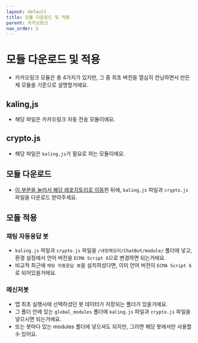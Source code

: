 ```yaml
---
layout: default
title: 모듈 다운로드 및 적용
parent: 카카오링크
nav_order: 2
---
```


# 모듈 다운로드 및 적용

* 카카오링크 모듈은 총 4가지가 있지만, 그 중 최초 버전을 열심히 컨닝하면서 만든 제 모듈을 기준으로 설명할거에요.

## kaling,js
* 해당 파일은 카카오링크 자동 전송 모듈이에요.

## crypto.js
* 해당 파일은 `kaling,js`가 필요로 하는 모듈이에요.

## 모듈 다운로드
* [이 부분을 눌러서 해당 레포지토리로 이동](https://github.com/DarkTornado/KakaoLink.js)한 뒤에, `kaling,js` 파일과 `crypto.js` 파일을 다운로드 받아주세요.

## 모듈 적용

### 채팅 자동응답 봇
* `kaling.js` 파일과 `crypto.js` 파일을 `/내장메모리/ChatBot/module/` 폴더에 넣고, 환경 설정에서 언어 버전을 `ECMA Script 6`으로 변경하면 되는거에요.
* 비교적 최근에 `채팅 자동응답 봇`을 설치하셨다면, 이미 언어 버전이 `ECMA Script 6`로 되어있을거에요.

### 메신저봇
* 앱 최초 실행시에 선택하셨던 봇 데이터가 저장되는 폴더가 있을거에요.
* 그 폴더 안에 있는 `global_modules` 폴더에 `kaling.js` 파일과 `crypto.js` 파일을 넣으시면 되는거에요.
* 또는 봇마다 있는 modules 폴더에 넣으셔도 되지만, 그러면 해당 봇에서만 사용할 수 있어요.